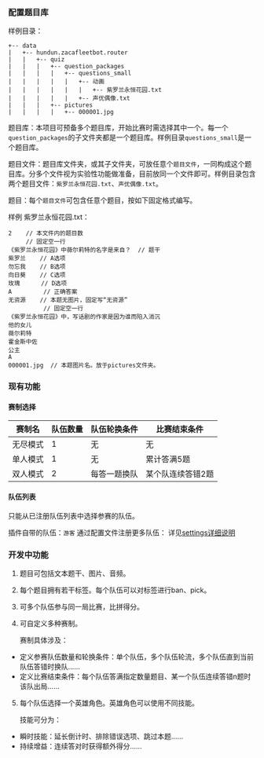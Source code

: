 ### 配置题目库

样例目录：
```
+-- data
|   +-- hundun.zacafleetbot.router
|   |   +-- quiz
|   |   |   +-- question_packages
|   |   |   |   +-- questions_small
|   |   |   |   |   +-- 动画
|   |   |   |   |   |   +-- 紫罗兰永恒花园.txt
|   |   |   |   |   +-- 声优偶像.txt
|   |   |   +-- pictures
|   |   |   |   +-- 000001.jpg
```

题目库：本项目可预备多个题目库，开始比赛时需选择其中一个。每一个`question_packages`的子文件夹都是一个题目库。样例目录`questions_small`是一个题目库。

题目文件：题目库文件夹，或其子文件夹，可放任意个`题目文件`，一同构成这个题目库。分多个文件视为实验性功能做准备，目前放同一个文件即可。样例目录包含两个题目文件：`紫罗兰永恒花园.txt`、`声优偶像.txt`。

题目：每个`题目文件`可包含任意个题目，按如下固定格式编写。

样例 紫罗兰永恒花园.txt：
```
2    // 本文件内的题目数
     // 固定空一行
《紫罗兰永恒花园》中薇尔莉特的名字是来自？  // 题干
紫罗兰    // A选项
勿忘我    // B选项
向日葵    // C选项
玫瑰      // D选项
A         // 正确答案
无资源    // 本题无图片，固定写“无资源”
          // 固定空一行
《紫罗兰永恒花园》中，写话剧的作家是因为谁而陷入消沉
他的女儿
薇尔莉特
霍金斯中佐
公主
A
000001.jpg  // 本题图片名。放于pictures文件夹。
```

### 现有功能

#### 赛制选择

| 赛制名 | 队伍数量 | 队伍轮换条件 | 比赛结束条件 |
|---------|--------|--------|--------|
| 无尽模式 | 1      | 无 | 无 |
| 单人模式 | 1      | 无 | 累计答满5题 |
| 双人模式 | 2      | 每答一题换队 | 某个队连续答错2题 |

#### 队伍列表

只能从已注册队伍列表中选择参赛的队伍。

插件自带的队伍：`游客` 
通过配置文件注册更多队伍： 详见[settings详细说明](settings详细说明.md)



### 开发中功能

1. 题目可包括文本题干、图片、音频。

2. 每个题目拥有若干标签。每个队伍可以对标签进行ban、pick。

3. 可多个队伍参与同一局比赛，比拼得分。

4. 可自定义多种赛制。

    赛制具体涉及：

- 定义参赛队伍数量和轮换条件：单个队伍，多个队伍轮流，多个队伍直到当前队伍答错时换队……
- 定义比赛结束条件：每个队伍答满指定数量题目、某一个队伍连续答错n题时该队出局……

5. 每个队伍选择一个英雄角色。英雄角色可以使用不同技能。

    技能可分为：

- 瞬时技能：延长倒计时、排除错误选项、跳过本题……
- 持续增益：连续答对时获得额外得分……
